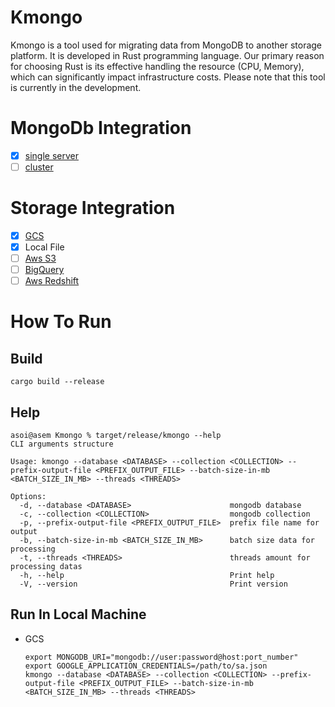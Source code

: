 # Kmongo
Kmongo is a tool used for migrating data from MongoDB to another storage platform. It is developed in Rust programming language. Our primary reason for choosing Rust is its effective handling the resource (CPU, Memory), which can significantly impact infrastructure costs. Please note that this tool is currently in the development.

# MongoDb Integration
- [x] [single server](https://www.mongodb.com/docs/manual/tutorial/install-mongodb-on-ubuntu/)
- [ ] [cluster](https://www.mongodb.com/basics/clusters/mongodb-cluster-setup)

# Storage Integration
- [x] [GCS](https://cloud.google.com/storage)
- [x] Local File
- [ ] [Aws S3](https://aws.amazon.com/pm/serv-s3/)
- [ ] [BigQuery](https://cloud.google.com/bigquery/)
- [ ] [Aws Redshift](https://aws.amazon.com/redshift/)

# How To Run
## Build
```cargo build --release```
## Help
```
asoi@asem Kmongo % target/release/kmongo --help
CLI arguments structure

Usage: kmongo --database <DATABASE> --collection <COLLECTION> --prefix-output-file <PREFIX_OUTPUT_FILE> --batch-size-in-mb <BATCH_SIZE_IN_MB> --threads <THREADS>

Options:
  -d, --database <DATABASE>                      mongodb database
  -c, --collection <COLLECTION>                  mongodb collection
  -p, --prefix-output-file <PREFIX_OUTPUT_FILE>  prefix file name for output
  -b, --batch-size-in-mb <BATCH_SIZE_IN_MB>      batch size data for processing
  -t, --threads <THREADS>                        threads amount for processing datas
  -h, --help                                     Print help
  -V, --version                                  Print version
```
## Run In Local Machine
- GCS 
  ```
  export MONGODB_URI="mongodb://user:password@host:port_number"
  export GOOGLE_APPLICATION_CREDENTIALS=/path/to/sa.json
  kmongo --database <DATABASE> --collection <COLLECTION> --prefix-output-file <PREFIX_OUTPUT_FILE> --batch-size-in-mb <BATCH_SIZE_IN_MB> --threads <THREADS>
  ```
